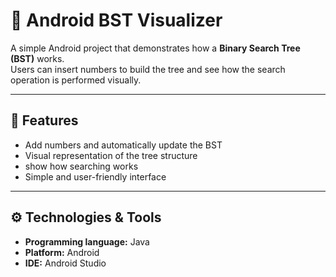 # 🌳 Android BST Visualizer

A simple Android project that demonstrates how a **Binary Search Tree (BST)** works.  
Users can insert numbers to build the tree and see how the search operation is performed visually.

---

## 📱 Features
- Add numbers and automatically update the BST
- Visual representation of the tree structure
- show how searching works
- Simple and user-friendly interface

---

## ⚙️ Technologies & Tools
- **Programming language:** Java 
- **Platform:** Android
- **IDE:** Android Studio

